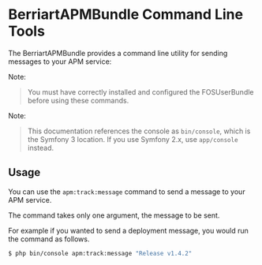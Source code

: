 # BerriartAPMBundle Command Line Tools

The BerriartAPMBundle provides a command line utility for sending messages to your
APM service:

Note:

> You must have correctly installed and configured the FOSUserBundle before
> using these commands.

Note:

> This documentation references the console as `bin/console`, which is
> the Symfony 3 location. If you use Symfony 2.x, use `app/console` instead.

## Usage

You can use the `apm:track:message` command to send a message to your APM
service.

The command takes only one argument, the message to be sent.

For example if you wanted to send a deployment message, you would run the command as follows.

```bash
$ php bin/console apm:track:message "Release v1.4.2"
```
